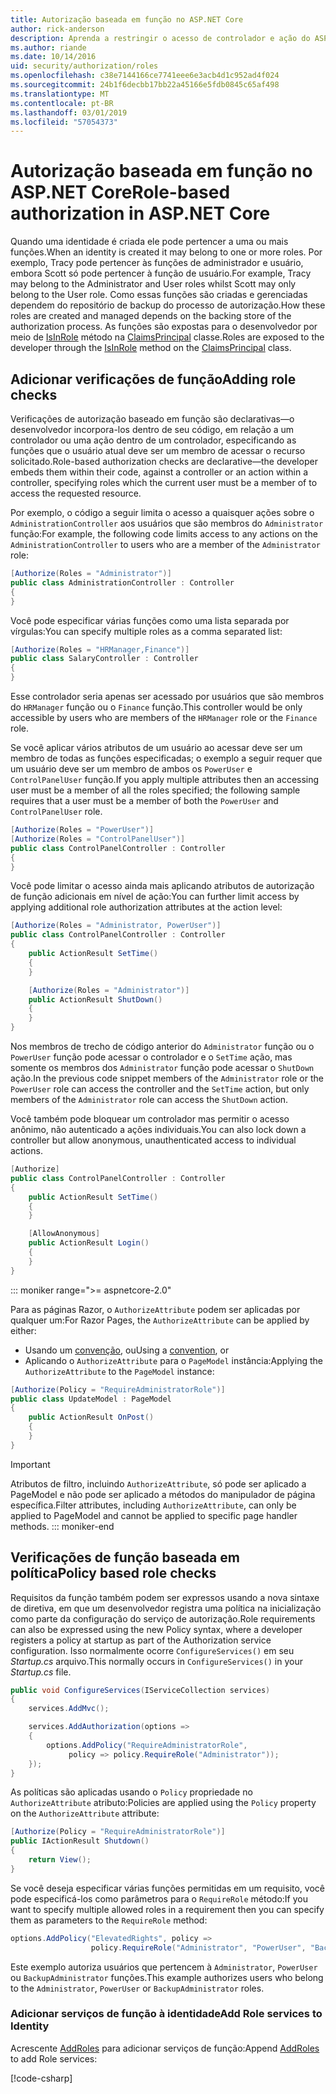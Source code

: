 ```yaml
---
title: Autorização baseada em função no ASP.NET Core
author: rick-anderson
description: Aprenda a restringir o acesso de controlador e ação do ASP.NET Core, passando as funções para o atributo Authorize.
ms.author: riande
ms.date: 10/14/2016
uid: security/authorization/roles
ms.openlocfilehash: c38e7144166ce7741eee6e3acb4d1c952ad4f024
ms.sourcegitcommit: 24b1f6decbb17bb22a45166e5fdb0845c65af498
ms.translationtype: MT
ms.contentlocale: pt-BR
ms.lasthandoff: 03/01/2019
ms.locfileid: "57054373"
---
```

# <a name="role-based-authorization-in-aspnet-core"></a><span data-ttu-id="98b64-103">Autorização baseada em função no ASP.NET Core</span><span class="sxs-lookup"><span data-stu-id="98b64-103">Role-based authorization in ASP.NET Core</span></span>

<a name="security-authorization-role-based"></a>

<span data-ttu-id="98b64-104">Quando uma identidade é criada ele pode pertencer a uma ou mais funções.</span><span class="sxs-lookup"><span data-stu-id="98b64-104">When an identity is created it may belong to one or more roles.</span></span> <span data-ttu-id="98b64-105">Por exemplo, Tracy pode pertencer às funções de administrador e usuário, embora Scott só pode pertencer à função de usuário.</span><span class="sxs-lookup"><span data-stu-id="98b64-105">For example, Tracy may belong to the Administrator and User roles whilst Scott may only belong to the User role.</span></span> <span data-ttu-id="98b64-106">Como essas funções são criadas e gerenciadas dependem do repositório de backup do processo de autorização.</span><span class="sxs-lookup"><span data-stu-id="98b64-106">How these roles are created and managed depends on the backing store of the authorization process.</span></span> <span data-ttu-id="98b64-107">As funções são expostas para o desenvolvedor por meio de [IsInRole](/dotnet/api/system.security.principal.genericprincipal.isinrole) método na [ClaimsPrincipal](/dotnet/api/system.security.claims.claimsprincipal) classe.</span><span class="sxs-lookup"><span data-stu-id="98b64-107">Roles are exposed to the developer through the [IsInRole](/dotnet/api/system.security.principal.genericprincipal.isinrole) method on the [ClaimsPrincipal](/dotnet/api/system.security.claims.claimsprincipal) class.</span></span>

## <a name="adding-role-checks"></a><span data-ttu-id="98b64-108">Adicionar verificações de função</span><span class="sxs-lookup"><span data-stu-id="98b64-108">Adding role checks</span></span>

<span data-ttu-id="98b64-109">Verificações de autorização baseado em função são declarativas&mdash;o desenvolvedor incorpora-los dentro de seu código, em relação a um controlador ou uma ação dentro de um controlador, especificando as funções que o usuário atual deve ser um membro de acessar o recurso solicitado.</span><span class="sxs-lookup"><span data-stu-id="98b64-109">Role-based authorization checks are declarative&mdash;the developer embeds them within their code, against a controller or an action within a controller, specifying roles which the current user must be a member of to access the requested resource.</span></span>

<span data-ttu-id="98b64-110">Por exemplo, o código a seguir limita o acesso a quaisquer ações sobre o `AdministrationController` aos usuários que são membros do `Administrator` função:</span><span class="sxs-lookup"><span data-stu-id="98b64-110">For example, the following code limits access to any actions on the `AdministrationController` to users who are a member of the `Administrator` role:</span></span>

```csharp
[Authorize(Roles = "Administrator")]
public class AdministrationController : Controller
{
}
```

<span data-ttu-id="98b64-111">Você pode especificar várias funções como uma lista separada por vírgulas:</span><span class="sxs-lookup"><span data-stu-id="98b64-111">You can specify multiple roles as a comma separated list:</span></span>

```csharp
[Authorize(Roles = "HRManager,Finance")]
public class SalaryController : Controller
{
}
```

<span data-ttu-id="98b64-112">Esse controlador seria apenas ser acessado por usuários que são membros do `HRManager` função ou o `Finance` função.</span><span class="sxs-lookup"><span data-stu-id="98b64-112">This controller would be only accessible by users who are members of the `HRManager` role or the `Finance` role.</span></span>

<span data-ttu-id="98b64-113">Se você aplicar vários atributos de um usuário ao acessar deve ser um membro de todas as funções especificadas; o exemplo a seguir requer que um usuário deve ser um membro de ambos os `PowerUser` e `ControlPanelUser` função.</span><span class="sxs-lookup"><span data-stu-id="98b64-113">If you apply multiple attributes then an accessing user must be a member of all the roles specified; the following sample requires that a user must be a member of both the `PowerUser` and `ControlPanelUser` role.</span></span>

```csharp
[Authorize(Roles = "PowerUser")]
[Authorize(Roles = "ControlPanelUser")]
public class ControlPanelController : Controller
{
}
```

<span data-ttu-id="98b64-114">Você pode limitar o acesso ainda mais aplicando atributos de autorização de função adicionais em nível de ação:</span><span class="sxs-lookup"><span data-stu-id="98b64-114">You can further limit access by applying additional role authorization attributes at the action level:</span></span>

```csharp
[Authorize(Roles = "Administrator, PowerUser")]
public class ControlPanelController : Controller
{
    public ActionResult SetTime()
    {
    }

    [Authorize(Roles = "Administrator")]
    public ActionResult ShutDown()
    {
    }
}
```

<span data-ttu-id="98b64-115">Nos membros de trecho de código anterior do `Administrator` função ou o `PowerUser` função pode acessar o controlador e o `SetTime` ação, mas somente os membros dos `Administrator` função pode acessar o `ShutDown` ação.</span><span class="sxs-lookup"><span data-stu-id="98b64-115">In the previous code snippet members of the `Administrator` role or the `PowerUser` role can access the controller and the `SetTime` action, but only members of the `Administrator` role can access the `ShutDown` action.</span></span>

<span data-ttu-id="98b64-116">Você também pode bloquear um controlador mas permitir o acesso anônimo, não autenticado a ações individuais.</span><span class="sxs-lookup"><span data-stu-id="98b64-116">You can also lock down a controller but allow anonymous, unauthenticated access to individual actions.</span></span>

```csharp
[Authorize]
public class ControlPanelController : Controller
{
    public ActionResult SetTime()
    {
    }

    [AllowAnonymous]
    public ActionResult Login()
    {
    }
}
```

::: moniker range=">= aspnetcore-2.0"

<span data-ttu-id="98b64-117">Para as páginas Razor, o `AuthorizeAttribute` podem ser aplicadas por qualquer um:</span><span class="sxs-lookup"><span data-stu-id="98b64-117">For Razor Pages, the `AuthorizeAttribute` can be applied by either:</span></span>

* <span data-ttu-id="98b64-118">Usando um [convenção](xref:razor-pages/razor-pages-conventions#page-model-action-conventions), ou</span><span class="sxs-lookup"><span data-stu-id="98b64-118">Using a [convention](xref:razor-pages/razor-pages-conventions#page-model-action-conventions), or</span></span>
* <span data-ttu-id="98b64-119">Aplicando o `AuthorizeAttribute` para o `PageModel` instância:</span><span class="sxs-lookup"><span data-stu-id="98b64-119">Applying the `AuthorizeAttribute` to the `PageModel` instance:</span></span>

```csharp
[Authorize(Policy = "RequireAdministratorRole")]
public class UpdateModel : PageModel
{
    public ActionResult OnPost()
    {
    }
}
```

> [!IMPORTANT]
> <span data-ttu-id="98b64-120">Atributos de filtro, incluindo `AuthorizeAttribute`, só pode ser aplicado a PageModel e não pode ser aplicado a métodos do manipulador de página específica.</span><span class="sxs-lookup"><span data-stu-id="98b64-120">Filter attributes, including `AuthorizeAttribute`, can only be applied to PageModel and cannot be applied to specific page handler methods.</span></span>
::: moniker-end


<a name="security-authorization-role-policy"></a>

## <a name="policy-based-role-checks"></a><span data-ttu-id="98b64-121">Verificações de função baseada em política</span><span class="sxs-lookup"><span data-stu-id="98b64-121">Policy based role checks</span></span>

<span data-ttu-id="98b64-122">Requisitos da função também podem ser expressos usando a nova sintaxe de diretiva, em que um desenvolvedor registra uma política na inicialização como parte da configuração do serviço de autorização.</span><span class="sxs-lookup"><span data-stu-id="98b64-122">Role requirements can also be expressed using the new Policy syntax, where a developer registers a policy at startup as part of the Authorization service configuration.</span></span> <span data-ttu-id="98b64-123">Isso normalmente ocorre `ConfigureServices()` em seu *Startup.cs* arquivo.</span><span class="sxs-lookup"><span data-stu-id="98b64-123">This normally occurs in `ConfigureServices()` in your *Startup.cs* file.</span></span>

```csharp
public void ConfigureServices(IServiceCollection services)
{
    services.AddMvc();

    services.AddAuthorization(options =>
    {
        options.AddPolicy("RequireAdministratorRole",
             policy => policy.RequireRole("Administrator"));
    });
}
```

<span data-ttu-id="98b64-124">As políticas são aplicadas usando o `Policy` propriedade no `AuthorizeAttribute` atributo:</span><span class="sxs-lookup"><span data-stu-id="98b64-124">Policies are applied using the `Policy` property on the `AuthorizeAttribute` attribute:</span></span>

```csharp
[Authorize(Policy = "RequireAdministratorRole")]
public IActionResult Shutdown()
{
    return View();
}
```

<span data-ttu-id="98b64-125">Se você deseja especificar várias funções permitidas em um requisito, você pode especificá-los como parâmetros para o `RequireRole` método:</span><span class="sxs-lookup"><span data-stu-id="98b64-125">If you want to specify multiple allowed roles in a requirement then you can specify them as parameters to the `RequireRole` method:</span></span>

```csharp
options.AddPolicy("ElevatedRights", policy =>
                  policy.RequireRole("Administrator", "PowerUser", "BackupAdministrator"));
```

<span data-ttu-id="98b64-126">Este exemplo autoriza usuários que pertencem à `Administrator`, `PowerUser` ou `BackupAdministrator` funções.</span><span class="sxs-lookup"><span data-stu-id="98b64-126">This example authorizes users who belong to the `Administrator`, `PowerUser` or `BackupAdministrator` roles.</span></span>

### <a name="add-role-services-to-identity"></a><span data-ttu-id="98b64-127">Adicionar serviços de função à identidade</span><span class="sxs-lookup"><span data-stu-id="98b64-127">Add Role services to Identity</span></span>

<span data-ttu-id="98b64-128">Acrescente [AddRoles](/dotnet/api/microsoft.aspnetcore.identity.identitybuilder.addroles#Microsoft_AspNetCore_Identity_IdentityBuilder_AddRoles__1) para adicionar serviços de função:</span><span class="sxs-lookup"><span data-stu-id="98b64-128">Append [AddRoles](/dotnet/api/microsoft.aspnetcore.identity.identitybuilder.addroles#Microsoft_AspNetCore_Identity_IdentityBuilder_AddRoles__1) to add Role services:</span></span>

[!code-csharp[](roles/samples/Startup.cs?name=snippet&highlight=7)]
